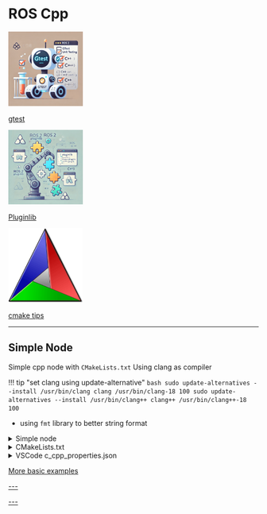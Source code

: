 # ROS Cpp

<div class="grid-container">
    <div class="grid-item">
            <a href="gtest">
                <img src="images/ros_gtest.png"  width="150" height="150">
                <p>gtest</p>
            </a>
        </div>
        <div class="grid-item">
            <a href="pluginlib">
                <img src="images/ros_pluginlib.png"  width="150" height="150">
                <p>Pluginlib</p>
            </a>
        </div>
        <div class="grid-item">
            <a href="cmake_tips">
                <img src="images/cmake.png"  width="150" height="150">
                <p>cmake tips</p>
            </a>
        </div>
    
</div>

---

## Simple Node
Simple cpp node with `CMakeLists.txt` 
Using clang as compiler

!!! tip "set clang using update-alternative"
    ```bash
    sudo update-alternatives --install /usr/bin/clang clang /usr/bin/clang-18 100
    sudo update-alternatives --install /usr/bin/clang++ clang++ /usr/bin/clang++-18 100
    ```
     
- using `fmt` library to better string format


<details>
    <summary>Simple node</summary>

```cpp
--8<-- "docs/ROS/ros_cpp/code/pub_demo.cpp"
```
</details>



<details>
    <summary>CMakeLists.txt</summary>

```cmake
--8<-- "docs/ROS/ros_cpp/code/CMakeLists.txt"
```
</details>

<details>
    <summary>VSCode c_cpp_properties.json</summary>

```json
--8<-- "docs/ROS/ros_cpp/code/c_cpp_properties.json"
```
</details>

<div class="grid-container">
    <div class="grid-item">
            <a href="basic">
                <p>More basic examples</p>
            </a>
        </div>
        <div class="grid-item">
            <a href="">
                <p>---</p>
            </a>
        </div>
        <div class="grid-item">
            <a href="">
                <p>---</p>
            </a>
        </div>
    
</div>